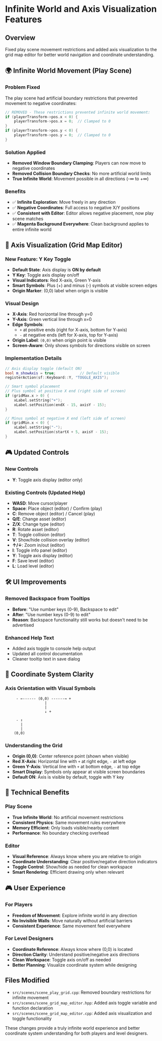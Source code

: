 # Infinite World and Axis Visualization Features

## Overview
Fixed play scene movement restrictions and added axis visualization to the grid map editor for better world navigation and coordinate understanding.

## 🌍 **Infinite World Movement (Play Scene)**

### Problem Fixed
The play scene had artificial boundary restrictions that prevented movement to negative coordinates:
```cpp
// REMOVED - These restrictions prevented infinite world movement:
if (playerTransform->pos.x < 0) {
    playerTransform->pos.x = 0;  // Clamped to 0
}
if (playerTransform->pos.y < 0) {
    playerTransform->pos.y = 0;  // Clamped to 0
}
```

### Solution Applied
- **Removed Window Boundary Clamping**: Players can now move to negative coordinates
- **Removed Collision Boundary Checks**: No more artificial world limits
- **True Infinite World**: Movement possible in all directions (-∞ to +∞)

### Benefits
- ✅ **Infinite Exploration**: Move freely in any direction
- ✅ **Negative Coordinates**: Full access to negative X/Y positions
- ✅ **Consistent with Editor**: Editor allows negative placement, now play scene matches
- ✅ **Magenta Background Everywhere**: Clean background applies to entire infinite world

## 🎯 **Axis Visualization (Grid Map Editor)**

### New Feature: Y Key Toggle
- **Default State**: Axis display is **ON by default**
- **Y Key**: Toggle axis display on/off
- **Visual Indicators**: Red X-axis, Green Y-axis
- **Smart Symbols**: Plus (+) and minus (-) symbols at visible screen edges
- **Origin Marker**: (0,0) label when origin is visible

### Visual Design
- **X-Axis**: Red horizontal line through y=0
- **Y-Axis**: Green vertical line through x=0
- **Edge Symbols**: 
  - `+` at positive ends (right for X-axis, bottom for Y-axis)
  - `-` at negative ends (left for X-axis, top for Y-axis)
- **Origin Label**: `(0,0)` when origin point is visible
- **Screen-Aware**: Only shows symbols for directions visible on screen

### Implementation Details
```cpp
// Axis display toggle (default ON)
bool m_showAxis = true;           // Default visible
registerAction(sf::Keyboard::Y, "TOGGLE_AXIS");

// Smart symbol placement
// Plus symbol at positive X end (right side of screen)
if (gridMax.x > 0) {
    xLabel.setString("+");
    xLabel.setPosition(endX - 15, axisY - 15);
}

// Minus symbol at negative X end (left side of screen)  
if (gridMin.x < 0) {
    xLabel.setString("-");
    xLabel.setPosition(startX + 5, axisY - 15);
}
```

## 🎮 **Updated Controls**

### New Controls
- **Y**: Toggle axis display (editor only)

### Existing Controls (Updated Help)
- **WASD**: Move cursor/player
- **Space**: Place object (editor) / Confirm (play)
- **C**: Remove object (editor) / Cancel (play)
- **Q/E**: Change asset (editor)
- **Z/X**: Change type (editor)
- **R**: Rotate asset (editor)
- **T**: Toggle collision (editor)
- **V**: Show/hide collision overlay (editor)
- **↑/↓**: Zoom in/out (editor)
- **I**: Toggle info panel (editor)
- **Y**: Toggle axis display (editor)
- **F**: Save level (editor)
- **L**: Load level (editor)

## 🛠️ **UI Improvements**

### Removed Backspace from Tooltips
- **Before**: "Use number keys (0-9), Backspace to edit"
- **After**: "Use number keys (0-9) to edit"
- **Reason**: Backspace functionality still works but doesn't need to be advertised

### Enhanced Help Text
- Added axis toggle to console help output
- Updated all control documentation
- Cleaner tooltip text in save dialog

## 🎯 **Coordinate System Clarity**

### Axis Orientation with Visual Symbols
```
     - ←------ (0,0) ------→ +
                  |
                  |
                  ↓ +
                  
     - ↑
       |
       |
    (0,0)
```

### Understanding the Grid
- **Origin (0,0)**: Center reference point (shown when visible)
- **Red X-Axis**: Horizontal line with `+` at right edge, `-` at left edge
- **Green Y-Axis**: Vertical line with `+` at bottom edge, `-` at top edge
- **Smart Display**: Symbols only appear at visible screen boundaries
- **Default ON**: Axis is visible by default, toggle with Y key

## 🚀 **Technical Benefits**

### Play Scene
- **True Infinite World**: No artificial movement restrictions
- **Consistent Physics**: Same movement rules everywhere
- **Memory Efficient**: Only loads visible/nearby content
- **Performance**: No boundary checking overhead

### Editor
- **Visual Reference**: Always know where you are relative to origin
- **Coordinate Understanding**: Clear positive/negative direction indicators
- **Toggle Control**: Show/hide as needed for clean workspace
- **Smart Rendering**: Efficient drawing only when relevant

## 🎮 **User Experience**

### For Players
- **Freedom of Movement**: Explore infinite world in any direction
- **No Invisible Walls**: Move naturally without artificial barriers
- **Consistent Experience**: Same movement feel everywhere

### For Level Designers
- **Coordinate Reference**: Always know where (0,0) is located
- **Direction Clarity**: Understand positive/negative axis directions
- **Clean Workspace**: Toggle axis on/off as needed
- **Better Planning**: Visualize coordinate system while designing

## Files Modified
- `src/scenes/scene_play_grid.cpp`: Removed boundary restrictions for infinite movement
- `src/scenes/scene_grid_map_editor.hpp`: Added axis toggle variable and function declaration
- `src/scenes/scene_grid_map_editor.cpp`: Added axis visualization and toggle functionality

These changes provide a truly infinite world experience and better coordinate system understanding for both players and level designers.

